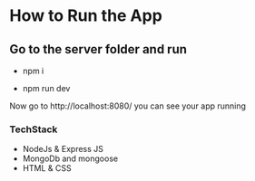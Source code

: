 # How to Run the App

## Go to the server folder and run 

* npm i

* npm run dev


Now go to http://localhost:8080/  you can see your app running

### TechStack

* NodeJs & Express JS
* MongoDb and mongoose
* HTML & CSS
